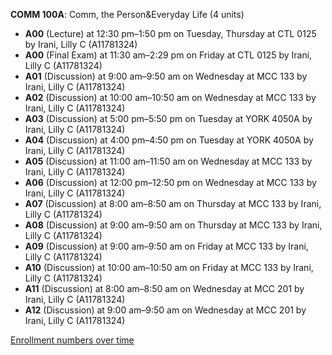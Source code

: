 **COMM 100A**: Comm, the Person&Everyday Life (4 units)

- **A00** (Lecture) at 12:30 pm–1:50 pm on Tuesday, Thursday at CTL 0125 by Irani, Lilly C (A11781324)
- **A00** (Final Exam) at 11:30 am–2:29 pm on Friday at CTL 0125 by Irani, Lilly C (A11781324)
- **A01** (Discussion) at 9:00 am–9:50 am on Wednesday at MCC 133 by Irani, Lilly C (A11781324)
- **A02** (Discussion) at 10:00 am–10:50 am on Wednesday at MCC 133 by Irani, Lilly C (A11781324)
- **A03** (Discussion) at 5:00 pm–5:50 pm on Tuesday at YORK 4050A by Irani, Lilly C (A11781324)
- **A04** (Discussion) at 4:00 pm–4:50 pm on Tuesday at YORK 4050A by Irani, Lilly C (A11781324)
- **A05** (Discussion) at 11:00 am–11:50 am on Wednesday at MCC 133 by Irani, Lilly C (A11781324)
- **A06** (Discussion) at 12:00 pm–12:50 pm on Wednesday at MCC 133 by Irani, Lilly C (A11781324)
- **A07** (Discussion) at 8:00 am–8:50 am on Thursday at MCC 133 by Irani, Lilly C (A11781324)
- **A08** (Discussion) at 9:00 am–9:50 am on Thursday at MCC 133 by Irani, Lilly C (A11781324)
- **A09** (Discussion) at 9:00 am–9:50 am on Friday at MCC 133 by Irani, Lilly C (A11781324)
- **A10** (Discussion) at 10:00 am–10:50 am on Friday at MCC 133 by Irani, Lilly C (A11781324)
- **A11** (Discussion) at 8:00 am–8:50 am on Wednesday at MCC 201 by Irani, Lilly C (A11781324)
- **A12** (Discussion) at 9:00 am–9:50 am on Wednesday at MCC 201 by Irani, Lilly C (A11781324)

[Enrollment numbers over time](./COMM100A.tsv)
